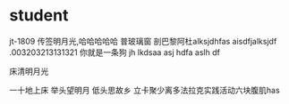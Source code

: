 # student
jt-1809
传签明月光,哈哈哈哈哈
普玻璃窗 剖巴黎阿杜alksjdhfas
aisdfjalksjdf
.003203213131321
你就是一条狗
jh lkdsaa
asj hdfa
aslh df

床清明月光

一十地上床
举头望明月
低头思故乡
立卡聚少离多法拉克实践活动六块腹肌has
